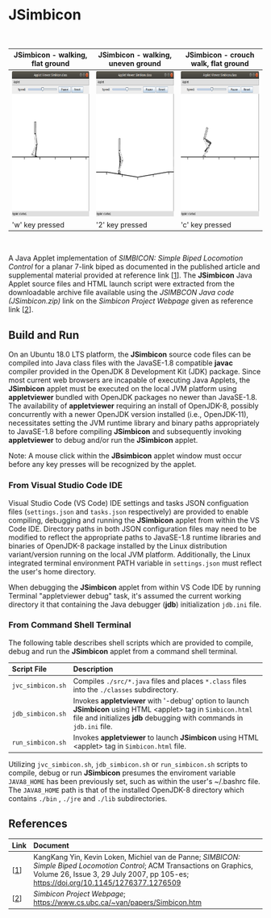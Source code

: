 # JSimbicon #

 <!-- allowed_elements ["<div>", "<img>", "<br>"] -->

<div margin="0px" align="left"><br>

| JSimbicon - walking, flat ground | JSimbicon - walking, uneven ground | JSimbicon - crouch walk, flat ground  |
| -------------------------------- | ---------------------------------- | ----------------------------------- |
| <img src="./doc/Screenshot_JSimbicon_Walking.png" width="250" height="288" alt="Screenshot_JSimbicon_Walking"/> | <img src="./doc/Screenshot_JSimbicon_Uneven_Ground.png" width="250" height="288" alt="Screenshot_JSimbicon_Uneven_Ground"/> | <img src="./doc/Screenshot_JSimbicon_Crouch_Walking.png" width="250" height="288" alt="Screenshot_JSimbicon_Crouch_Walking"/> |
| 'w' key pressed | '2' key pressed | 'c' key pressed |

 </div><br>

A Java Applet implementation of *SIMBICON: Simple Biped Locomotion Control* for a planar 7-link biped as documented in the published article and supplemental material provided at reference link \[[1](https://doi.org/10.1145/1276377.1276509)]. The **JSimbicon** Java Applet source files and HTML launch script were extracted from the downloadable archive file available using the *JSIMBCON Java code (JSimbicon.zip)* link on the *Simbicon Project Webpage* given as reference link \[[2](https://www.cs.ubc.ca/~van/papers/Simbicon.htm)].

## Build and Run ##

On an Ubuntu 18.0 LTS platform, the **JSimbicon** source code files can be compiled into Java class files with the JavaSE-1.8 compatible **javac** compiler provided in the OpenJDK 8 Development Kit (JDK) package. Since most current web browsers are incapable of executing Java Applets, the **JSimbicon** applet must be executed on the local JVM platform using **appletviewer** bundled with OpenJDK packages no newer than JavaSE-1.8. The availability of **appletviewer** requiring an install of OpenJDK-8, possibly concurrently with a newer OpenJDK version installed (i.e., OpenJDK-11), necessitates setting the JVM runtime library and binary paths appropriately to JavaSE-1.8 before compiling **JSimbicon** and subsequently invoking **appletviewer** to debug and/or run the **JSimbicon** applet.

Note: A mouse click within the **JBsimbicon** applet window must occur before any key presses will be recognized by the applet.

### From Visual Studio Code IDE ###

Visual Studio Code (VS Code) IDE settings and tasks JSON configuation files (`settings.json` and `tasks.json` respectively) are provided to enable compiling, debugging and running the **JSimbicon** applet from within the VS Code IDE. Directory paths in both JSON configuration files may need to be modified to reflect the appropriate paths to JavaSE-1.8 runtime libraries and binaries of OpenJDK-8 package installed by the Linux distribution variant/version running on the local JVM platform. Additionally, the Linux integrated terminal environment PATH variable in `settings.json` must reflect the user's home directory.

When debugging the **JSimbicon** applet from within VS Code IDE by running Terminal "appletviewer debug" task, it's assumed the current working directory it that containing the Java debugger (**jdb**) initialization `jdb.ini` file.

### From Command Shell Terminal ###

The following table describes shell scripts which are provided to compile, debug and run the **JSimbicon** applet from a command shell terminal.

| Script File | Description                                                                         |
| :---------- | :---------------------------------------------------------------------------------- |
| `jvc_simbicon.sh` | Compiles `./src/*.java` files and places `*.class` files into the `./classes` subdirectory. |
| `jdb_simbicon.sh` | Invokes **appletviewer** with '-debug' option to launch **JSimbicon** using HTML \<applet> tag in `Simbicon.html` file and initializes **jdb** debugging with commands in `jdb.ini` file. |
| `run_simbicon.sh` | Invokes **appletviewer** to launch **JSimbicon** using HTML \<applet> tag in `Simbicon.html` file. |

Utilizing `jvc_simbicon.sh`, `jdb_simbicon.sh` or `run_simbicon.sh` scripts to compile, debug or run **JSimbicon** presumes the enviroment variable `JAVA8_HOME` has been previously set, such as within the user's ~/.bashrc file. The `JAVA8_HOME` path is that of the installed OpenJDK-8 directory which contains `./bin` , `./jre` and `./lib` subdirectories.

## References ##

| Link | Document |
| ---- | :------- |
| \[[1](https://doi.org/10.1145/1276377.1276509)] | KangKang Yin, Kevin Loken, Michiel van de Panne; *SIMBICON: Simple Biped Locomotion Control*; ACM Transactions on Graphics, Volume 26, Issue 3, 29 July 2007, pp 105-es; <https://doi.org/10.1145/1276377.1276509> |
| \[[2](https://www.cs.ubc.ca/~van/papers/Simbicon.htm)] | *Simbicon Project Webpage*; <https://www.cs.ubc.ca/~van/papers/Simbicon.htm> |
